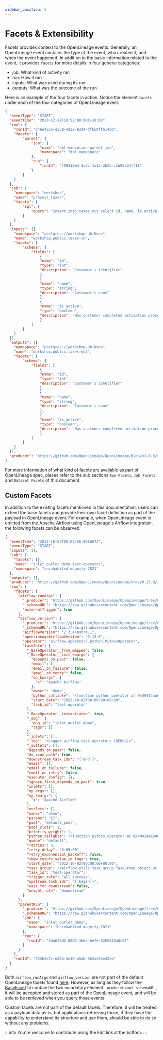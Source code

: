 ```yaml
---
sidebar_position: 5
---
```


# Facets & Extensibility

Facets provides context to the OpenLineage events. Generally, an OpenLineage event contains the type of the event, who created it, and when the event happened. In addition to the basic information related to the event, it provides `facets` for more details in four general categories:

- job: What kind of activity ran
- run: How it ran
- inputs: What was used during its run
- outputs: What was the outcome of the run

Here is an example of the four facets in action. Notice the element `facets` under each of the four categories of OpenLineage event:

```json
{
  "eventType": "START",
  "eventTime": "2020-12-28T19:52:00.001+10:00",
  "run": {
    "runId": "d46e465b-d358-4d32-83d4-df660ff614dd",
    "facets": {
        "parent": {
            "job": {
                "name": "dbt-execution-parent-job", 
                "namespace": "dbt-namespace"
            },
            "run": {
                "runId": "f99310b4-3c3c-1a1a-2b2b-c1b95c24ff11"
            }
        }
    }
  },
  "job": {
    "namespace": "workshop",
    "name": "process_taxes",
    "facets": {
        "sql": {
            "query": "insert into taxes_out select id, name, is_active from taxes_in"
        }
    }
  },
  "inputs": [{
    "namespace": "postgres://workshop-db:None",
    "name": "workshop.public.taxes-in",
    "facets": {
        "schema": {
            "fields": [
                {
                "name": "id",
                "type": "int",
                "description": "Customer's identifier"
                },
                {
                "name": "name",
                "type": "string",
                "description": "Customer's name"
                },
                {
                "name": "is_active",
                "type": "boolean",
                "description": "Has customer completed activation process"
                }
            ]
        }
    }
  }],  
  "outputs": [{
    "namespace": "postgres://workshop-db:None",
    "name": "workshop.public.taxes-out",
    "facets": {
        "schema": {
            "fields": [
                {
                "name": "id",
                "type": "int",
                "description": "Customer's identifier"
                },
                {
                "name": "name",
                "type": "string",
                "description": "Customer's name"
                },
                {
                "name": "is_active",
                "type": "boolean",
                "description": "Has customer completed activation process"
                }
            ]
        }
    }
  }],  
  "producer": "https://github.com/OpenLineage/OpenLineage/blob/v1-0-0/client"
}
```
For more information of what kind of facets are available as part of OpenLineage spec, pleaes refer to the sub sections `Run Facets`, `Job Facets`, and `Dataset Facets` of this document.

## Custom Facets
In addition to the existing facets mentioned in this documentation, users can extend the base facets and provide their own facet definition as part of the payload in OpenLineage event. For example, when OpenLineage event is emitted from the Apache Airflow using OpenLineage's Airflow integration, the following facets can be observed:

```json
{
  "eventTime": "2022-10-03T00:07:56.891667Z",
  "eventType": "START",
  "inputs": [],
  "job": {
    "facets": {},
    "name": "inlet_outlet_demo.test-operator",
    "namespace": "uninhabited-magnify-7821"
  },
  "outputs": [],
  "producer": "https://github.com/OpenLineage/OpenLineage/tree/0.13.0/integration/airflow",
  "run": {
    "facets": {
      "airflow_runArgs": {
        "_producer": "https://github.com/OpenLineage/OpenLineage/tree/0.13.0/integration/airflow",
        "_schemaURL": "https://raw.githubusercontent.com/OpenLineage/OpenLineage/main/spec/OpenLineage.json#/definitions/BaseFacet",
        "externalTrigger": true
      },
      "airflow_version": {
        "_producer": "https://github.com/OpenLineage/OpenLineage/tree/0.13.0/integration/airflow",
        "_schemaURL": "https://raw.githubusercontent.com/OpenLineage/OpenLineage/main/spec/OpenLineage.json#/definitions/BaseFacet",
        "airflowVersion": "2.3.4+astro.1",
        "openlineageAirflowVersion": "0.13.0",
        "operator": "airflow.operators.python.PythonOperator",
        "taskInfo": {
          "_BaseOperator__from_mapped": false,
          "_BaseOperator__init_kwargs": {
            "depends_on_past": false,
            "email": [],
            "email_on_failure": false,
            "email_on_retry": false,
            "op_kwargs": {
              "x": "Apache Airflow"
            },
            "owner": "demo",
            "python_callable": "<function python_operator at 0x40414aa040>",
            "start_date": "2022-10-02T00:00:00+00:00",
            "task_id": "test-operator"
          },
          "_BaseOperator__instantiated": true,
          "_dag": {
            "dag_id": "inlet_outlet_demo",
            "tags": []
          },
          "_inlets": [],
          "_log": "<Logger airflow.task.operators (DEBUG)>",
          "_outlets": [],
          "depends_on_past": false,
          "do_xcom_push": true,
          "downstream_task_ids": "{'end'}",
          "email": [],
          "email_on_failure": false,
          "email_on_retry": false,
          "executor_config": {},
          "ignore_first_depends_on_past": true,
          "inlets": [],
          "op_args": [],
          "op_kwargs": {
            "x": "Apache Airflow"
          },
          "outlets": [],
          "owner": "demo",
          "params": "{}",
          "pool": "default_pool",
          "pool_slots": 1,
          "priority_weight": 1,
          "python_callable": "<function python_operator at 0x40414aa040>",
          "queue": "default",
          "retries": 0,
          "retry_delay": "0:05:00",
          "retry_exponential_backoff": false,
          "show_return_value_in_logs": true,
          "start_date": "2022-10-02T00:00:00+00:00",
          "task_group": "<airflow.utils.task_group.TaskGroup object at 0x40416160a0>",
          "task_id": "test-operator",
          "trigger_rule": "all_success",
          "upstream_task_ids": "{'begin'}",
          "wait_for_downstream": false,
          "weight_rule": "downstream"
        }
      },
      "parentRun": {
        "_producer": "https://github.com/OpenLineage/OpenLineage/tree/0.13.0/integration/airflow",
        "_schemaURL": "https://raw.githubusercontent.com/OpenLineage/OpenLineage/main/spec/OpenLineage.json#/definitions/ParentRunFacet",
        "job": {
          "name": "inlet_outlet_demo",
          "namespace": "uninhabited-magnify-7821"
        },
        "run": {
          "runId": "4da6f6d2-8902-3b6c-be7e-9269610a8c8f"
        }
      }
    },
    "runId": "753b0c7c-e424-4e10-a5ab-062ae5be43ee"
  }
}
```
Both `airflow_runArgs` and `airflow_version` are not part of the default OpenLineage facets found [here](https://openlineage.io/apidocs/openapi). However, as long as they follow the [BaseFacet](https://openlineage.io/spec/1-0-2/OpenLineage.json#/$defs/BaseFacet) to contain the two mandatory element `_producer` and `_schemaURL`, it will be accepted and stored as part of the OpenLineage event, and will be able to be retrieved when you query those events.

Custom facets are not part of the default facets. Therefore, it will be treated as a payload data as-is, but applications retrieving those, if they have the capability to understand its structure and use them, should be able to do so without any problems.

:::info
You're welcome to contribute using the Edit link at the bottom.
:::
